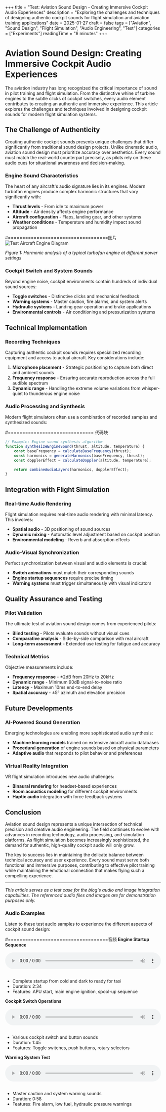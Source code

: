 +++
title = "Test: Aviation Sound Design - Creating Immersive Cockpit Audio Experiences"
description = "Exploring the challenges and techniques of designing authentic cockpit sounds for flight simulation and aviation training applications"
date = 2025-01-27
draft = false
tags = ["Aviation", "Sound Design", "Flight Simulation", "Audio Engineering", "Test"]
categories = ["Experiments"]
readingTime = "8 minutes"
+++

# Aviation Sound Design: Creating Immersive Cockpit Audio Experiences

The aviation industry has long recognized the critical importance of sound in pilot training and flight simulation. From the distinctive whine of turbine engines to the subtle clicks of cockpit switches, every audio element contributes to creating an authentic and immersive experience. This article explores the challenges and techniques involved in designing cockpit sounds for modern flight simulation systems.

## The Challenge of Authenticity

Creating authentic cockpit sounds presents unique challenges that differ significantly from traditional sound design projects. Unlike cinematic audio, aviation sound design must prioritize accuracy over aesthetics. Every sound must match the real-world counterpart precisely, as pilots rely on these audio cues for situational awareness and decision-making.

### Engine Sound Characteristics

The heart of any aircraft's audio signature lies in its engines. Modern turbofan engines produce complex harmonic structures that vary significantly with:

- **Thrust levels** - From idle to maximum power
- **Altitude** - Air density affects engine performance
- **Aircraft configuration** - Flaps, landing gear, and other systems
- **Weather conditions** - Temperature and humidity impact sound propagation

#===================================图片
![Test Aircraft Engine Diagram](/image/IMG_5998.JPG)

*Figure 1: Harmonic analysis of a typical turbofan engine at different power settings*

### Cockpit Switch and System Sounds

Beyond engine noise, cockpit environments contain hundreds of individual sound sources:

- **Toggle switches** - Distinctive clicks and mechanical feedback
- **Warning systems** - Master caution, fire alarms, and system alerts
- **Hydraulic systems** - Landing gear operation and brake applications
- **Environmental controls** - Air conditioning and pressurization systems

## Technical Implementation

### Recording Techniques

Capturing authentic cockpit sounds requires specialized recording equipment and access to actual aircraft. Key considerations include:

1. **Microphone placement** - Strategic positioning to capture both direct and ambient sounds
2. **Frequency response** - Ensuring accurate reproduction across the full audible spectrum
3. **Dynamic range** - Handling the extreme volume variations from whisper-quiet to thunderous engine noise

### Audio Processing and Synthesis

Modern flight simulators often use a combination of recorded samples and synthesized sounds:

#============================== 代码块
```javascript
// Example: Engine sound synthesis algorithm
function synthesizeEngineSound(thrust, altitude, temperature) {
    const baseFrequency = calculateBaseFrequency(thrust);
    const harmonics = generateHarmonics(baseFrequency, thrust);
    const dopplerEffect = calculateDoppler(altitude, temperature);
    
    return combineAudioLayers(harmonics, dopplerEffect);
}
```

## Integration with Flight Simulation

### Real-time Audio Rendering

Flight simulation requires real-time audio rendering with minimal latency. This involves:

- **Spatial audio** - 3D positioning of sound sources
- **Dynamic mixing** - Automatic level adjustment based on cockpit position
- **Environmental modeling** - Reverb and absorption effects

### Audio-Visual Synchronization

Perfect synchronization between visual and audio elements is crucial:

- **Switch animations** must match their corresponding sounds
- **Engine startup sequences** require precise timing
- **Warning systems** must trigger simultaneously with visual indicators

## Quality Assurance and Testing

### Pilot Validation

The ultimate test of aviation sound design comes from experienced pilots:

- **Blind testing** - Pilots evaluate sounds without visual cues
- **Comparative analysis** - Side-by-side comparison with real aircraft
- **Long-term assessment** - Extended use testing for fatigue and accuracy

### Technical Metrics

Objective measurements include:

- **Frequency response** - ±2dB from 20Hz to 20kHz
- **Dynamic range** - Minimum 90dB signal-to-noise ratio
- **Latency** - Maximum 10ms end-to-end delay
- **Spatial accuracy** - ±5° azimuth and elevation precision

## Future Developments

### AI-Powered Sound Generation

Emerging technologies are enabling more sophisticated audio synthesis:

- **Machine learning models** trained on extensive aircraft audio databases
- **Procedural generation** of engine sounds based on physical parameters
- **Adaptive audio** that responds to pilot behavior and preferences

### Virtual Reality Integration

VR flight simulation introduces new audio challenges:

- **Binaural rendering** for headset-based experiences
- **Room acoustics modeling** for different cockpit environments
- **Haptic audio** integration with force feedback systems

## Conclusion

Aviation sound design represents a unique intersection of technical precision and creative audio engineering. The field continues to evolve with advances in recording technology, audio processing, and simulation platforms. As flight simulation becomes increasingly sophisticated, the demand for authentic, high-quality cockpit audio will only grow.

The key to success lies in maintaining the delicate balance between technical accuracy and user experience. Every sound must serve both functional and immersive purposes, contributing to effective pilot training while maintaining the emotional connection that makes flying such a compelling experience.

---

*This article serves as a test case for the blog's audio and image integration capabilities. The referenced audio files and images are for demonstration purposes only.*

### Audio Examples

Listen to these test audio samples to experience the different aspects of cockpit sound design:

#===================================音频
**Engine Startup Sequence**
<audio controls style="width: 100%; margin: 1rem 0;">
  <source src="/audio/Noisy Insects Dia  - Original.wav" type="audio/wav">
  Your browser does not support the audio element.
</audio>
- Complete startup from cold and dark to ready for taxi
- Duration: 2:34
- Features: APU start, main engine ignition, spool-up sequence

**Cockpit Switch Operations**
<audio controls style="width: 100%; margin: 1rem 0;">
  <source src="/audio/Noisy Insects Dia  - Original.wav" type="audio/wav">
  Your browser does not support the audio element.
</audio>
- Various cockpit switch and button sounds
- Duration: 1:45
- Features: Toggle switches, push buttons, rotary selectors

**Warning System Test**
<audio controls style="width: 100%; margin: 1rem 0;">
  <source src="/audio/Noisy Insects Dia  - Original.wav" type="audio/wav">
  Your browser does not support the audio element.
</audio>
- Master caution and system warning sounds
- Duration: 0:58
- Features: Fire alarm, low fuel, hydraulic pressure warnings 